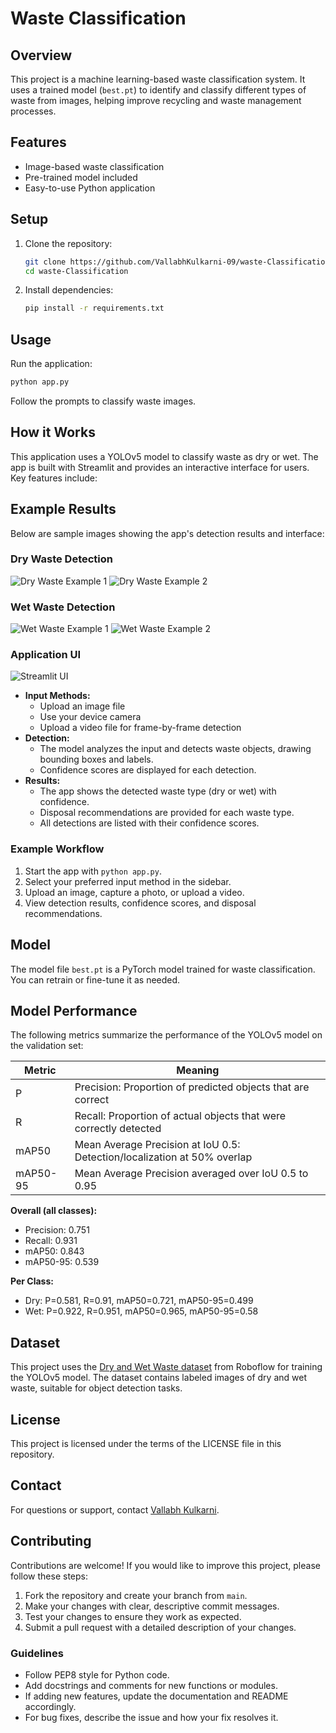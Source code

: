 # Waste Classification

## Overview
This project is a machine learning-based waste classification system. It uses a trained model (`best.pt`) to identify and classify different types of waste from images, helping improve recycling and waste management processes.

## Features
- Image-based waste classification
- Pre-trained model included
- Easy-to-use Python application

## Setup
1. Clone the repository:
   ```bash
   git clone https://github.com/VallabhKulkarni-09/waste-Classification.git
   cd waste-Classification
   ```
2. Install dependencies:
   ```bash
   pip install -r requirements.txt
   ```

## Usage
Run the application:
```bash
python app.py
```
Follow the prompts to classify waste images.


## How it Works
This application uses a YOLOv5 model to classify waste as dry or wet. The app is built with Streamlit and provides an interactive interface for users. Key features include:

## Example Results
Below are sample images showing the app's detection results and interface:

### Dry Waste Detection
![Dry Waste Example 1](examples/dry%201.png)
![Dry Waste Example 2](examples/dry%202.png)

### Wet Waste Detection
![Wet Waste Example 1](examples/wet%201.png)
![Wet Waste Example 2](examples/wet%202.png)

### Application UI
![Streamlit UI](examples/streamlit%20UI.png)

- **Input Methods:**
  - Upload an image file
  - Use your device camera
  - Upload a video file for frame-by-frame detection
- **Detection:**
  - The model analyzes the input and detects waste objects, drawing bounding boxes and labels.
  - Confidence scores are displayed for each detection.
- **Results:**
  - The app shows the detected waste type (dry or wet) with confidence.
  - Disposal recommendations are provided for each waste type.
  - All detections are listed with their confidence scores.

### Example Workflow
1. Start the app with `python app.py`.
2. Select your preferred input method in the sidebar.
3. Upload an image, capture a photo, or upload a video.
4. View detection results, confidence scores, and disposal recommendations.

## Model
The model file `best.pt` is a PyTorch model trained for waste classification. You can retrain or fine-tune it as needed.

## Model Performance
The following metrics summarize the performance of the YOLOv5 model on the validation set:

| Metric    | Meaning                                                                 |
|----------|-------------------------------------------------------------------------|
| P        | Precision: Proportion of predicted objects that are correct              |
| R        | Recall: Proportion of actual objects that were correctly detected        |
| mAP50    | Mean Average Precision at IoU 0.5: Detection/localization at 50% overlap|
| mAP50-95 | Mean Average Precision averaged over IoU 0.5 to 0.95                    |

**Overall (all classes):**
- Precision: 0.751
- Recall: 0.931
- mAP50: 0.843
- mAP50-95: 0.539

**Per Class:**
- Dry: P=0.581, R=0.91, mAP50=0.721, mAP50-95=0.499
- Wet: P=0.922, R=0.951, mAP50=0.965, mAP50-95=0.58

## Dataset
This project uses the [Dry and Wet Waste dataset](https://universe.roboflow.com/bhushan-kinge/dry-and-wet-waste) from Roboflow for training the YOLOv5 model. The dataset contains labeled images of dry and wet waste, suitable for object detection tasks.

## License
This project is licensed under the terms of the LICENSE file in this repository.

## Contact
For questions or support, contact [Vallabh Kulkarni](mailto:your-email@example.com).

## Contributing
Contributions are welcome! If you would like to improve this project, please follow these steps:

1. Fork the repository and create your branch from `main`.
2. Make your changes with clear, descriptive commit messages.
3. Test your changes to ensure they work as expected.
4. Submit a pull request with a detailed description of your changes.

### Guidelines
- Follow PEP8 style for Python code.
- Add docstrings and comments for new functions or modules.
- If adding new features, update the documentation and README accordingly.
- For bug fixes, describe the issue and how your fix resolves it.
